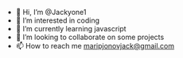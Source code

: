 - 👋 Hi, I’m @Jackyone1
- 👀 I’m interested in coding
- 🌱 I’m currently learning javascript 
- 💞️ I’m looking to collaborate on some projects
- 📫 How to reach me maripjonovjack@gmail.com

<!---
Jackyone1/Jackyone1 is a ✨ special ✨ repository because its `README.md` (this file) appears on your GitHub profile.
You can click the Preview link to take a look at your changes.
--->
